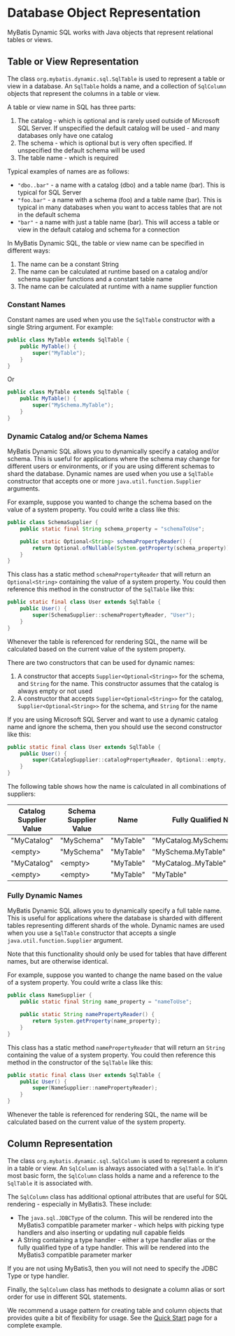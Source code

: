 # Database Object Representation
MyBatis Dynamic SQL works with Java objects that represent relational tables or views.

## Table or View Representation

The class `org.mybatis.dynamic.sql.SqlTable` is used to represent a table or view in a database. An `SqlTable` holds a name, and a collection of `SqlColumn` objects that represent the columns in a table or view.

A table or view name in SQL has three parts:

1. The catalog - which is optional and is rarely used outside of Microsoft SQL Server. If unspecified the default catalog will be used - and many databases only have one catalog
1. The schema - which is optional but is very often specified. If unspecified the default schema will be used
1. The table name - which is required

Typical examples of names are as follows:

- `"dbo..bar"` - a name with a catalog (dbo) and a table name (bar). This is typical for SQL Server
- `"foo.bar"` - a name with a schema (foo) and a table name (bar). This is typical in many databases when you want to access tables that are not in the default schema
- `"bar"` - a name with just a table name (bar). This will access a table or view in the default catalog and schema for a connection

In MyBatis Dynamic SQL, the table or view name can be specified in different ways:

1. The name can be a constant String
1. The name can be calculated at runtime based on a catalog and/or schema supplier functions and a constant table name
1. The name can be calculated at runtime with a name supplier function

### Constant Names

Constant names are used when you use the `SqlTable` constructor with a single String argument. For example:

```java
public class MyTable extends SqlTable {
    public MyTable() {
        super("MyTable");
    }
}
```

Or

```java
public class MyTable extends SqlTable {
    public MyTable() {
        super("MySchema.MyTable");
    }
}
```

### Dynamic Catalog and/or Schema Names
MyBatis Dynamic SQL allows you to dynamically specify a catalog and/or schema. This is useful for applications where the schema may change for different users or environments, or if you are using different schemas to shard the database. Dynamic names are used when you use a `SqlTable` constructor that accepts one or more `java.util.function.Supplier` arguments.

For example, suppose you wanted to change the schema based on the value of a system property. You could write a class like this:

```java
public class SchemaSupplier {
    public static final String schema_property = "schemaToUse";

    public static Optional<String> schemaPropertyReader() {
        return Optional.ofNullable(System.getProperty(schema_property));
    }
}
```

This class has a static method `schemaPropertyReader` that will return an `Optional<String>` containing the value of a system property. You could then reference this method in the constructor of the `SqlTable` like this:

```java
public static final class User extends SqlTable {
    public User() {
        super(SchemaSupplier::schemaPropertyReader, "User");
    }
}
```

Whenever the table is referenced for rendering SQL, the name will be calculated based on the current value of the system property.

There are two constructors that can be used for dynamic names:

1. A constructor that accepts `Supplier<Optional<String>>` for the schema, and `String` for the name. This constructor assumes that the catalog is always empty or not used
1. A constructor that accepts `Supplier<Optional<String>>` for the catalog, `Supplier<Optional<String>>` for the schema, and `String` for the name

If you are using Microsoft SQL Server and want to use a dynamic catalog name and ignore the schema, then you should use the second constructor like this:

```java
public static final class User extends SqlTable {
    public User() {
        super(CatalogSupplier::catalogPropertyReader, Optional::empty, "User");
    }
}
```

The following table shows how the name is calculated in all combinations of suppliers:

Catalog Supplier Value | Schema Supplier Value | Name | Fully Qualified Name
---|---|---|---
"MyCatalog" | "MySchema" | "MyTable" | "MyCatalog.MySchema.MyTable"
&lt;empty&gt; | "MySchema" | "MyTable" | "MySchema.MyTable"
"MyCatalog" | &lt;empty&gt; | "MyTable" | "MyCatalog..MyTable"
&lt;empty&gt; | &lt;empty&gt; | "MyTable" | "MyTable"


### Fully Dynamic Names
MyBatis Dynamic SQL allows you to dynamically specify a full table name. This is useful for applications where the database is sharded with different tables representing different shards of the whole. Dynamic names are used when you use a `SqlTable` constructor that accepts a single `java.util.function.Supplier` argument.

Note that this functionality should only be used for tables that have different names, but are otherwise identical.

For example, suppose you wanted to change the name based on the value of a system property. You could write a class like this:

```java
public class NameSupplier {
    public static final String name_property = "nameToUse";

    public static String namePropertyReader() {
        return System.getProperty(name_property);
    }
}
```

This class has a static method `namePropertyReader` that will return an `String` containing the value of a system property. You could then reference this method in the constructor of the `SqlTable` like this:

```java
public static final class User extends SqlTable {
    public User() {
        super(NameSupplier::namePropertyReader);
    }
}
```

Whenever the table is referenced for rendering SQL, the name will be calculated based on the current value of the system property.



## Column Representation

The class `org.mybatis.dynamic.sql.SqlColumn` is used to represent a column in a table or view. An `SqlColumn` is always associated with a `SqlTable`. In it's most basic form, the `SqlColumn` class holds a name and a reference to the `SqlTable` it is associated with.

The `SqlColumn` class has additional optional attributes that are useful for SQL rendering - especially in MyBatis3. These include:

* The `java.sql.JDBCType` of the column. This will be rendered into the MyBatis3 compatible parameter marker - which helps with picking type handlers and also inserting or updating null capable fields
* A String containing a type handler - either a type handler alias or the fully qualified type of a type handler. This will be rendered into the MyBatis3 compatible parameter marker

If you are not using MyBatis3, then you will not need to specify the JDBC Type or type handler.

Finally, the `SqlColumn` class has methods to designate a column alias or sort order for use in different SQL statements.

We recommend a usage pattern for creating table and column objects that provides quite a bit of flexibility for usage. See the [Quick Start](quickStart.html) page for a complete example.
